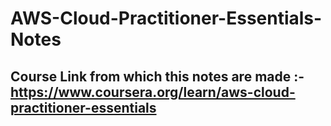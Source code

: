 # AWS-Cloud-Practitioner-Essentials-Notes

## Course Link from which this notes are made :- https://www.coursera.org/learn/aws-cloud-practitioner-essentials
